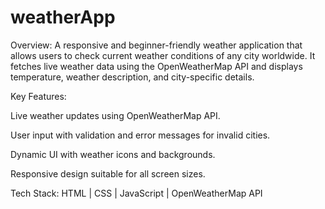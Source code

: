 # weatherApp
Overview:
A responsive and beginner-friendly weather application that allows users to check current weather conditions of any city worldwide. It fetches live weather data using the OpenWeatherMap API and displays temperature, weather description, and city-specific details.

Key Features:

Live weather updates using OpenWeatherMap API.

User input with validation and error messages for invalid cities.

Dynamic UI with weather icons and backgrounds.

Responsive design suitable for all screen sizes.

Tech Stack:
HTML | CSS | JavaScript | OpenWeatherMap API
